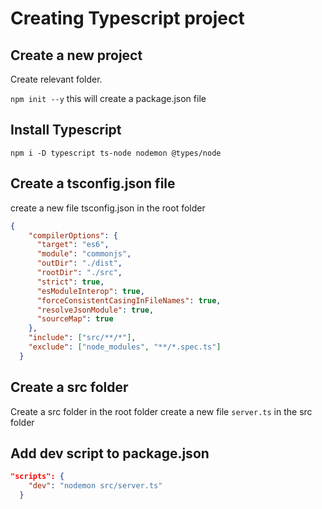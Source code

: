 # Creating Typescript project

## Create a new project
Create relevant folder.

```npm init --y```  this will create a package.json file

## Install Typescript
```npm i -D typescript ts-node nodemon @types/node```

## Create a tsconfig.json file
create a new file tsconfig.json in the root folder

```json
{
    "compilerOptions": {
      "target": "es6",
      "module": "commonjs",
      "outDir": "./dist",
      "rootDir": "./src",
      "strict": true,
      "esModuleInterop": true,
      "forceConsistentCasingInFileNames": true,
      "resolveJsonModule": true,
      "sourceMap": true
    },
    "include": ["src/**/*"],
    "exclude": ["node_modules", "**/*.spec.ts"]
  }
```



## Create a src folder
Create a src folder in the root folder
create a new file ```server.ts``` in the src folder


## Add dev script to package.json
```json
"scripts": {
    "dev": "nodemon src/server.ts"
  }
```

